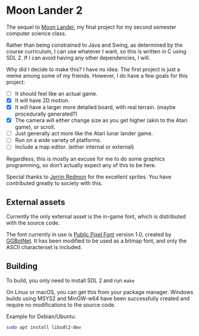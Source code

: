 # Moon Lander 2

The sequel to [Moon Lander](https://github.com/WCBROW01/MoonLander_WCB/), my final project for my second semester computer science class.

Rather than being constrained to Java and Swing, as determined by the course curriculum, I can use whatever I want, so this is written in C using SDL 2. If I can avoid having any other dependencies, I will.

Why did I decide to make this? I have no idea. The first project is just a meme among some of my friends. However, I do have a few goals for this project:

- [ ] It should feel like an actual game.
- [x] It will have 2D motion.
- [x] It will have a larger more detailed board, with real terrain. (maybe procedurally generated?)
- [x] The camera will either change size as you get higher (akin to the Atari game), or scroll.
- [ ] Just generally act more like the Atari lunar lander game.
- [ ] Run on a wide variety of platforms.
- [ ] Include a map editor. (either internal or external)

Regardless, this is mostly an excuse for me to do some graphics programming, so don’t actually expect any of this to be here.

Special thanks to [Jerrin Redmon](https://github.com/CircuitBread0111) for the excellent sprites. You have contributed greatly to society with this.

## External assets

Currently the only external asset is the in-game font, which is distributed with the source code.

The font currently in use is [Public Pixel Font](https://ggbot.itch.io/public-pixel-font) version 1.0, created by [GGBotNet](https://www.ggbot.net/fonts/). It has been modified to be used as a bitmap font, and only the ASCII characterset is included.

## Building

To build, you only need to install SDL 2 and run `make`

On Linux or macOS, you can get this from your package manager. Windows builds using MSYS2 and MinGW-w64 have been successfully created and require no modifications to the source code.

Example for Debian/Ubuntu:

```sh
sudo apt install libsdl2-dev
```

